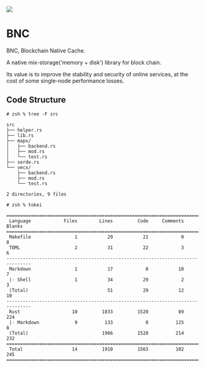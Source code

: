 ![](https://tokei.rs/b1/github/FindoraNetwork/BNC)

# BNC

BNC, Blockchain Native Cache.

A native mix-storage('memory + disk') library for block chain.

Its value is to improve the stability and security of online services, at the cost of some single-node performance losses.

## Code Structure

```shell
# zsh % tree -F src

src
├── helper.rs
├── lib.rs
├── mapx/
│   ├── backend.rs
│   ├── mod.rs
│   └── test.rs
├── serde.rs
└── vecx/
    ├── backend.rs
    ├── mod.rs
    └── test.rs

2 directories, 9 files
```

```shell
# zsh % tokei

===============================================================================
 Language            Files        Lines         Code     Comments       Blanks
===============================================================================
 Makefile                1           29           21            0            8
 TOML                    2           31           22            3            6
-------------------------------------------------------------------------------
 Markdown                1           17            0           10            7
 |- Shell                1           34           29            2            3
 (Total)                             51           29           12           10
-------------------------------------------------------------------------------
 Rust                   10         1833         1520           89          224
 |- Markdown             9          133            0          125            8
 (Total)                           1966         1520          214          232
===============================================================================
 Total                  14         1910         1563          102          245
===============================================================================
```

